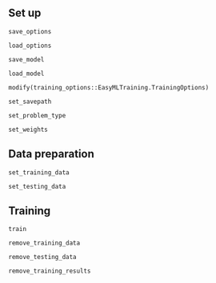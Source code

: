 


## Set up

```@docs
save_options
```

```@docs
load_options
```

```@docs
save_model
```

```@docs
load_model
```

```@docs
modify(training_options::EasyMLTraining.TrainingOptions)
```

```@docs
set_savepath
```

```@docs
set_problem_type
```

```@docs
set_weights
```

## Data preparation

```@docs
set_training_data
```

```@docs
set_testing_data
```

## Training

```@docs
train
```

```@docs
remove_training_data
```

```@docs
remove_testing_data
```

```@docs
remove_training_results
```